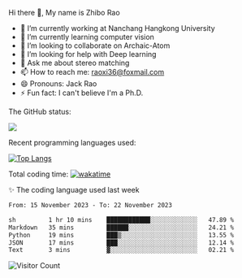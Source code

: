 Hi there 👋, My name is Zhibo Rao
- 🔭 I’m currently working at Nanchang Hangkong University
- 🌱 I’m currently learning computer vision
- 👯 I’m looking to collaborate on Archaic-Atom
- 🤔 I’m looking for help with Deep learning
- 💬 Ask me about stereo matching
- 📫 How to reach me: raoxi36@foxmail.com
- 😄 Pronouns: Jack Rao
- ⚡ Fun fact: I can't believe I'm a Ph.D.

The GitHub status:

![](https://github-readme-stats.vercel.app/api?username=ZhiboRao)

Recent programming languages used:

[![Top Langs](https://github-readme-stats.vercel.app/api/top-langs/?username=ZhiboRao&layout=compact)](https://github.com/anuraghazra/github-readme-stats)

Total coding time: [![wakatime](https://wakatime.com/badge/user/51ec5ec7-4742-4243-9eea-732ade32c0b7.svg)](https://wakatime.com/@51ec5ec7-4742-4243-9eea-732ade32c0b7)

✨ The coding language used last week 
<!--START_SECTION:waka-->

```txt
From: 15 November 2023 - To: 22 November 2023

sh         1 hr 10 mins    ████████████░░░░░░░░░░░░░   47.89 %
Markdown   35 mins         ██████░░░░░░░░░░░░░░░░░░░   24.21 %
Python     19 mins         ███▒░░░░░░░░░░░░░░░░░░░░░   13.55 %
JSON       17 mins         ███░░░░░░░░░░░░░░░░░░░░░░   12.14 %
Text       3 mins          ▓░░░░░░░░░░░░░░░░░░░░░░░░   02.21 %
```

<!--END_SECTION:waka-->

![Visitor Count](https://profile-counter.glitch.me/Raohaocheng/count.svg)
